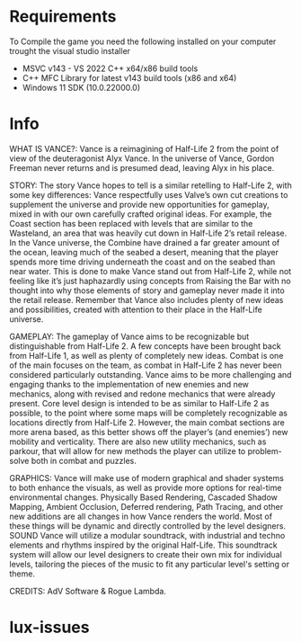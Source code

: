 # Requirements

To Compile the game you need the following installed on your computer trought
the visual studio installer

 - MSVC v143 - VS 2022 C++ x64/x86 build tools
 - C++ MFC Library for latest v143 build tools (x86 and x64)
 - Windows 11 SDK (10.0.22000.0)

# Info

WHAT IS VANCE?: Vance is a reimagining of Half-Life 2 from the point of view of the deuteragonist Alyx Vance. In the universe of Vance, Gordon Freeman never returns and is presumed dead, leaving Alyx in his place.

STORY:  The story Vance hopes to tell is a similar retelling to Half-Life 2, with some key differences: Vance respectfully uses Valve’s own cut creations to supplement the universe and provide new opportunities for gameplay, mixed in with our own carefully crafted original ideas. For example, the Coast section has been replaced with levels that are similar to the Wasteland, an area that was heavily cut down in Half-Life 2’s retail release. In the Vance universe, the Combine have drained a far greater amount of the ocean, leaving much of the seabed a desert, meaning that the player spends more time driving underneath the coast and on the seabed than near water. This is done to make Vance stand out from Half-Life 2, while not feeling like it’s just haphazardly using concepts from Raising the Bar with no thought into why those elements of story and gameplay never made it into the retail release. Remember that Vance also includes plenty of new ideas and possibilities, created with attention to their place in the Half-Life universe.

GAMEPLAY:  The gameplay of Vance aims to be recognizable but distinguishable from Half-Life 2. A few concepts have been brought back from Half-Life 1, as well as plenty of completely new ideas. Combat is one of the main focuses on the team, as combat in Half-Life 2 has never been considered particularly outstanding. Vance aims to be more challenging and engaging thanks to the implementation of new enemies and new mechanics, along with revised and redone mechanics that were already present. Core level design is intended to be as similar to Half-Life 2 as possible, to the point where some maps will be completely recognizable as locations directly from Half-Life 2. However, the main combat sections are more arena based, as this better shows off the player’s (and enemies’) new mobility and verticality. There are also new utility mechanics, such as parkour, that will allow for new methods the player can utilize to problem-solve both in combat and puzzles.

GRAPHICS:  Vance will make use of modern graphical and shader systems to both enhance the visuals, as well as provide more options for real-time environmental changes. Physically Based Rendering, Cascaded Shadow Mapping, Ambient Occlusion, Deferred rendering, Path Tracing, and other new additions are all changes in how Vance renders the world. Most of these things will be dynamic and directly controlled by the level designers. SOUND Vance will utilize a modular soundtrack, with industrial and techno elements and rhythms inspired by the original Half-Life. This soundtrack system will allow our level designers to create their own mix for individual levels, tailoring the pieces of the music to fit any particular level's setting or theme.

CREDITS: AdV Software & Rogue Lambda.
# lux-issues
